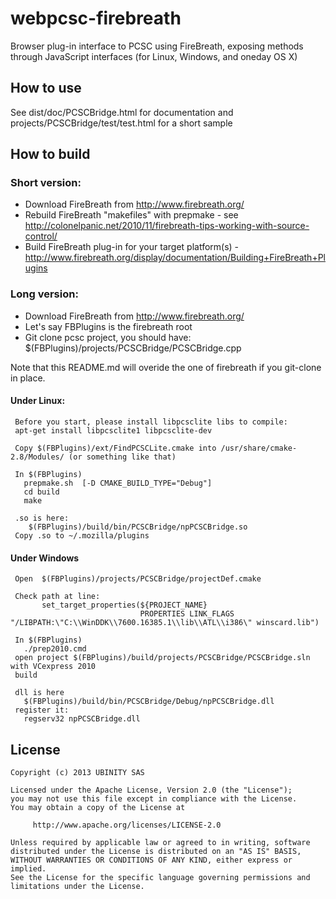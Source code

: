 webpcsc-firebreath
====================

Browser plug-in interface to PCSC using FireBreath, exposing methods through JavaScript interfaces (for Linux, Windows, and oneday OS X)

How to use 
-----------

See dist/doc/PCSCBridge.html for documentation and projects/PCSCBridge/test/test.html for a short sample 


How to build
-------------


### Short version:

  * Download FireBreath from http://www.firebreath.org/
  * Rebuild FireBreath "makefiles" with prepmake - see http://colonelpanic.net/2010/11/firebreath-tips-working-with-source-control/
  * Build FireBreath plug-in for your target platform(s) - http://www.firebreath.org/display/documentation/Building+FireBreath+Plugins


### Long version:

  * Download FireBreath from http://www.firebreath.org/
  * Let's say FBPlugins is the firebreath root 
  * Git clone pcsc project, you should have:   $(FBPlugins)/projects/PCSCBridge/PCSCBridge.cpp

Note that this README.md will overide the one of firebreath if you git-clone in place.

#### Under Linux:

     Before you start, please install libpcsclite libs to compile:
     apt-get install libpcsclite1 libpcsclite-dev

     Copy $(FBPlugins)/ext/FindPCSCLite.cmake into /usr/share/cmake-2.8/Modules/ (or something like that)
     
     In $(FBPlugins)
       prepmake.sh  [-D CMAKE_BUILD_TYPE="Debug"]
       cd build
       make
     
     .so is here:
        $(FBPlugins)/build/bin/PCSCBridge/npPCSCBridge.so
     Copy .so to ~/.mozilla/plugins
    


#### Under Windows

     Open  $(FBPlugins)/projects/PCSCBridge/projectDef.cmake
     
     Check path at line:
           set_target_properties(${PROJECT_NAME} 
                                 PROPERTIES LINK_FLAGS  "/LIBPATH:\"C:\\WinDDK\\7600.16385.1\\lib\\ATL\\i386\" winscard.lib")
     
     In $(FBPlugins)
       ./prep2010.cmd
     open project $(FBPlugins)/build/projects/PCSCBridge/PCSCBridge.sln with VCexpress 2010
     build
     
     dll is here
       $(FBPlugins)/build/bin/PCSCBridge/Debug/npPCSCBridge.dll
     register it:
       regserv32 npPCSCBridge.dll






License
-------

	Copyright (c) 2013 UBINITY SAS 

	Licensed under the Apache License, Version 2.0 (the "License");
	you may not use this file except in compliance with the License.
	You may obtain a copy of the License at

       	 http://www.apache.org/licenses/LICENSE-2.0

	Unless required by applicable law or agreed to in writing, software
	distributed under the License is distributed on an "AS IS" BASIS,
	WITHOUT WARRANTIES OR CONDITIONS OF ANY KIND, either express or implied.
	See the License for the specific language governing permissions and
	limitations under the License.


